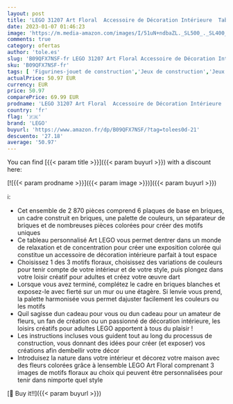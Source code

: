 ```yaml
---
layout: post
title: 'LEGO 31207 Art Floral  Accessoire de Décoration Intérieure  Tableau Personnalisé  Fleurs Artificielles  Collection  Nature  Loisir Créatif Adultes'
date: 2023-01-07 01:46:23
image: 'https://m.media-amazon.com/images/I/51uN+ndbaZL._SL500_._SL400_.jpg'
comments: true
category: ofertas
author: 'tole.es'
slug: 'B09QFX7NSF-fr LEGO 31207 Art Floral Accessoire de Décoration Intérieure...'
sku: 'B09QFX7NSF-fr'
tags: [ 'Figurines-jouet de construction','Jeux de construction','Jeux et Jouets','Jeux et jouets','lego','🇫🇷', ]
actualPrice: 50.97 EUR
currency: EUR
price: 50.97
comparePrice: 69.99 EUR
prodname: 'LEGO 31207 Art Floral  Accessoire de Décoration Intérieure  Tableau Personnalisé  Fleurs Artificielles  Collection  Nature  Loisir Créatif Adultes'
country: 'fr'
flag: '🇫🇷'
brand: 'LEGO'
buyurl: 'https://www.amazon.fr/dp/B09QFX7NSF/?tag=tolees0d-21'
descuento: '27.18'
average: '50.97'
---
```


You can find [{{< param title >}}]({{< param buyurl >}}) with a discount here:

[![{{< param prodname >}}]({{< param image >}})]({{< param buyurl >}})

ℹ️:

- Cet ensemble de 2 870 pièces comprend 6 plaques de base en briques, un cadre construit en briques, une palette de couleurs, un séparateur de briques et de nombreuses pièces colorées pour créer des motifs uniques
- Ce tableau personnalisé Art LEGO vous permet dentrer dans un monde de relaxation et de concentration pour créer une exposition colorée qui constitue un accessoire de décoration intérieure parfait à tout espace
- Choisissez 1 des 3 motifs floraux, choisissez des variations de couleurs pour tenir compte de votre intérieur et de votre style, puis plongez dans votre loisir créatif pour adultes et créez votre œuvre dart
- Lorsque vous avez terminé, complétez le cadre en briques blanches et exposez-le avec fierté sur un mur ou une étagère. Si lenvie vous prend, la palette harmonisée vous permet dajuster facilement les couleurs ou les motifs
- Quil sagisse dun cadeau pour vous ou dun cadeau pour un amateur de fleurs, un fan de création ou un passionné de décoration intérieure, les loisirs créatifs pour adultes LEGO apportent à tous du plaisir !
- Les instructions incluses vous guident tout au long du processus de construction, vous donnant des idées pour créer (et exposer) vos créations afin dembellir votre décor
- Introduisez la nature dans votre intérieur et décorez votre maison avec des fleurs colorées grâce à lensemble LEGO Art Floral comprenant 3 images de motifs floraux au choix qui peuvent être personnalisées pour tenir dans nimporte quel style

[🛒 Buy it!!]({{< param buyurl >}})
